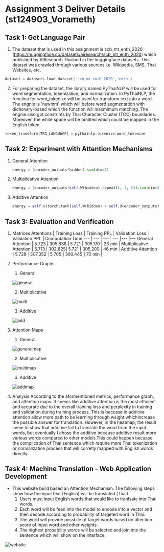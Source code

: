 # Assignment 3 Deliver Details (st124903_Vorameth)


## Task 1: Get Language Pair
1. The dataset that is used in this assignment is scb_mt_enth_2020 (https://huggingface.co/datasets/airesearch/scb_mt_enth_2020) which published by AIResearch Thailand in the huggingface datasets. This dataset was crawled through various sources i.e. Wikipedia, SMS, Thai Websites, etc.

```python
dataset = datasets.load_dataset('scb_mt_enth_2020','enth')
```

2. For preparing the dataset, the library named PyThaiNLP will be used for word segmentation, tokenization, and normalization. In PyThaiNLP, the function for word_tokenize will be used for transform text into a word. The engnie is 'newmm' which will before word segmentation with dictionary-based which the function will maxmimum matching. The engnie also got constrints by Thai Character Cluster (TCC) boundaries. Moreover, the white space will be omitted which could be mapped in the English token.

```python
token_transform[TRG_LANGUAGE] = pythainlp.tokenize.word_tokenize
```
   

## Task 2: Experiment with Attention Mechanisms
1. General Attention
    ```python
    energy = (encoder_outputs*hidden).sum(dim=2)
    ```

2. Multiplicative Attention
    ```python
    energy = (encoder_outputs*self.W(hidden).repeat(1, 1, 2)).sum(dim=2)
    ```
3. Additive Attention 
    ```python
    energy = self.v(torch.tanh(self.W(hidden) + self.U(encoder_outputs))).squeeze(2)
    ```

## Task 3: Evaluation and Verification
1. Metrices
    Attentions | Training Loss | Training PPL | Validation Loss | Validation PPL | Computation Time
    --- | --- | --- | --- |--- |---
    General Attention | 5.723 | 305.838 | 5.721 | 305.170 | 23 min |
    Multiplicative Attention | 5.713 | 302.825| 5.721 | 305.200 | 46 min |
    Additive Attention | 5.728 | 307.352 | 5.705 | 300.445 | 70 min |

2. Performance Graphs
    1. General 
    
    ![general](https://github.com/MrWhiteC/Natural_Language_Understanding_AIT/blob/main/Assignment3/images/train_loss_general.png)

    2. Multiplicative 
    
    ![multi](https://github.com/MrWhiteC/Natural_Language_Understanding_AIT/blob/main/Assignment3/images/train_loss_multiplicative.png)

    3. Additive 
    
    ![add](https://github.com/MrWhiteC/Natural_Language_Understanding_AIT/blob/main/Assignment3/images/train_loss_additive.png)

3. Attention Maps
    1. General 
    
    ![generalmap](https://github.com/MrWhiteC/Natural_Language_Understanding_AIT/blob/main/Assignment3/images/heatmap_general.png)

    2. Multiplicative 
    
    ![multimap](https://github.com/MrWhiteC/Natural_Language_Understanding_AIT/blob/main/Assignment3/images/heatmap_multiplicative.png)

    3. Additive 
    
    ![addmap](https://github.com/MrWhiteC/Natural_Language_Understanding_AIT/blob/main/Assignment3/images/heatmap_additive.png)

4. Analysis
    According to the aformentioned metrics, performance graph, and attention maps. It seems like additive attention is the most efficient and accurate due to the overall training loss and perplexity in training and validation during training process. This is becuase in additive attention allow more path to be learning through weight whichincrease the possible answer for translation. However, in the heatmap, the result seem to show that additive fail to translate the word from the input words, but eventually I chose the additive because additive result more various words compared to other models.This could happen becuase the complication of Thai sentence which require more Thai tokenization or normalization process that will corretly mapped with English words directly. 


## Task 4: Machine Translation - Web Application Development

- This website build based an Attention Mechanism. The following steps show how the input text (English) will be translated (Thai).
    1. Users must input English words that would like to tranlsate into Thai words.
    2. Each word will be feed into the model to encode into a vector and then decode according to probability of targeted word in Thai.
    3. The word will provide possbile of target words based on attention score of input word and other weights. 
    4. The highest probability words will be selected and join into the sentence which will show on the interface.

![website](https://github.com/MrWhiteC/Natural_Language_Understanding_AIT/blob/main/Assignment3/images/a3_website.png)

    